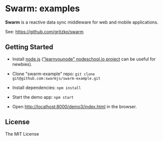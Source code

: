 # Swarm: examples

**Swarm** is a reactive data sync middleware for web and mobile applications.

See: https://github.com/gritzko/swarm

## Getting Started

  * Install [node.js](http://nodejs.org/)
    (["learnyounode" nodeschool.io project](https://github.com/rvagg/learnyounode]) can be useful for newbies).

  * Clone "swarm-example" repo:
    `git clone git@github.com:swarmjs/swarm-example.git`

  * Install dependencies:
    `npm install`

  * Start the demo app:
    `npm start`

  * Open [http://localhost:8000/demo3/index.html](http://localhost:8000/demo3/index.html) in the browser.

## License

The MIT License
